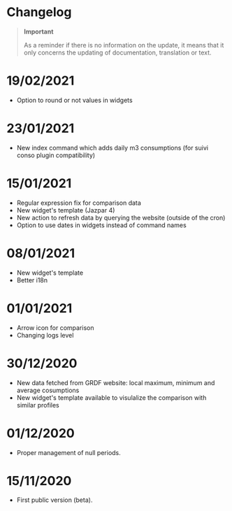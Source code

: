 # Changelog 

>**Important**
>
>As a reminder if there is no information on the update, it means that it only concerns the updating of documentation, translation or text.

# 19/02/2021
- Option to round or not values in widgets

# 23/01/2021
- New index command which adds daily m3 consumptions (for suivi conso plugin compatibility)

# 15/01/2021
- Regular expression fix for comparison data
- New widget's template (Jazpar 4)
- New action to refresh data by querying the website (outside of the cron)
- Option to use dates in widgets instead of command names

# 08/01/2021
- New widget's template
- Better i18n

# 01/01/2021
- Arrow icon for comparison
- Changing logs level

# 30/12/2020
- New data fetched from GRDF website: local maximum, minimum and average cosumptions
- New widget's template available to visulalize the comparison with similar profiles

# 01/12/2020
- Proper management of null periods.

# 15/11/2020
- First public version (beta).
